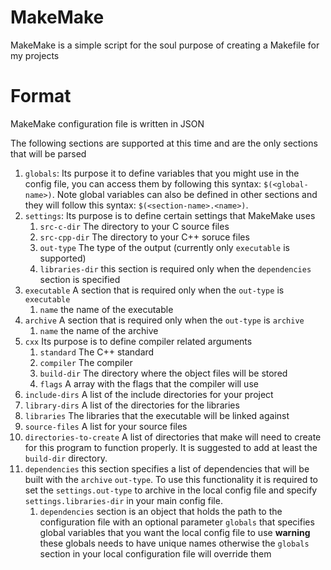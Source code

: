 # MakeMake
MakeMake is a simple script for the soul purpose of creating a Makefile for my projects

# Format
MakeMake configuration file is written in JSON

The following sections are supported at this time and are the only sections that will be parsed 

1. `globals`: Its purpose it to define variables that you might use in the config file, you can access them by following this syntax: `$(<global-name>)`. Note global variables can also be defined in other sections and they will follow this syntax: `$(<section-name>.<name>)`.
1. `settings`: Its purpose is to define certain settings that MakeMake uses
    1. `src-c-dir` The directory to your C source files
    1. `src-cpp-dir` The directory to your C++ soruce files
    1. `out-type` The type of the output (currently only `executable` is supported)
    1. `libraries-dir` this section is required only when the `dependencies` section is specified
1. `executable` A section that is required only when the `out-type` is `executable`
    1. `name` the name of the executable
1. `archive` A section that is required only when the `out-type` is `archive`
    1. `name` the name of the archive
1. `cxx` Its purpose is to define compiler related arguments
    1. `standard` The C++ standard
    1. `compiler` The compiler
    1. `build-dir` The directory where the object files will be stored
    1. `flags` A array with the flags that the compiler will use
1. `include-dirs` A list of the include directories for your project
1. `library-dirs` A list of the directories for the libraries
1. `libraries` The libraries that the executable will be linked against
1. `source-files` A list for your source files
1. `directories-to-create` A list of directories that make will need to create for this program to function properly. It is suggested to add at least the `build-dir` directory.
1. `dependencies` this section specifies a list of dependencies that will be built with the `archive` `out-type`. To use this functionality it is required to set the `settings.out-type` to archive in the local config file and specify `settings.libraries-dir` in your main config file.
    1. `dependencies` section is an object that holds the path to the configuration file with an optional parameter `globals` that specifies global variables that you want the local config file to use **warning** these globals needs to have unique names otherwise the `globals` section in your local configuration file will override them
